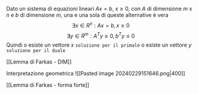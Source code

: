 Dato un sistema di equazioni lineari $Ax = b$, $x\geq 0$, con $A$ di dimensione $m$ x $n$ e $b$ di dimensione $m$, una e una sola di queste alternative è vera
$$\exists x \in R^n:Ax=b, x\geq 0$$
$$\exists y \in R^m: A^Ty \geq 0, b^Ty \leq 0$$
Quindi o esiste un vettore $x$ `soluzione per il primale` o esiste un vettore $y$ `soluzione per il duale`

[[Lemma di Farkas - DIM]]

Interpretazione geometrica 
![[Pasted image 20240229151646.png|400]]

[[Lemma di Farkas - forma forte]]